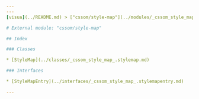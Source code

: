 ```yaml
---
---
[visua](../README.md) > ["cssom/style-map"](../modules/_cssom_style_map_.md)

# External module: "cssom/style-map"

## Index

### Classes

* [StyleMap](../classes/_cssom_style_map_.stylemap.md)

### Interfaces

* [StyleMapEntry](../interfaces/_cssom_style_map_.stylemapentry.md)

---
```


